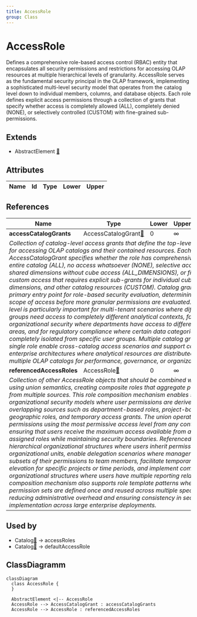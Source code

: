 ```yaml
---
title: AccessRole
group: Class
---
```


# AccessRole<a name="class-accessrole"></a>

Defines a comprehensive role-based access control (RBAC) entity that encapsulates all security permissions and restrictions for accessing OLAP resources at multiple hierarchical levels of granularity. AccessRole serves as the fundamental security principal in the OLAP framework, implementing a sophisticated multi-level security model that operates from the catalog level down to individual members, columns, and database objects. Each role defines explicit access permissions through a collection of grants that specify whether access is completely allowed (ALL), completely denied (NONE), or selectively controlled (CUSTOM) with fine-grained sub-permissions.
## Extends
- AbstractElement [🔗](./class-AbstractElement)
## Attributes

<table>
  <thead>
    <tr>
      <th>Name</th>
      <th>Id</th>
      <th>Type</th>
      <th>Lower</th>
      <th>Upper</th>
    </tr>
  </thead>
  <tbody>
  </tbody>
</table>

## References

<table>
  <thead>
    <tr>
      <th>Name</th>
      <th>Type</th>
      <th>Lower</th>
      <th>Upper</th>
      <th>Containment</th>
    </tr>
  </thead>
  <tbody>
    <tr>
      <td><strong>accessCatalogGrants</strong></td>
      <td>AccessCatalogGrant<a href="./class-AccessCatalogGrant">🔗</a></td>
      <td>0</td>
      <td>&infin;</td>
      <td>true</td>
    </tr>
    <tr>
      <td colspan="5"><em>Collection of catalog-level access grants that define the top-level permissions for accessing OLAP catalogs and their contained resources. Each AccessCatalogGrant specifies whether the role has comprehensive access to an entire catalog (ALL), no access whatsoever (NONE), selective access to only shared dimensions without cube access (ALL_DIMENSIONS), or fine-grained custom access that requires explicit sub-grants for individual cubes, dimensions, and other catalog resources (CUSTOM). Catalog grants serve as the primary entry point for role-based security evaluation, determining the overall scope of access before more granular permissions are evaluated. The catalog level is particularly important for multi-tenant scenarios where different user groups need access to completely different analytical contexts, for organizational security where departments have access to different business areas, and for regulatory compliance where certain data categories must be completely isolated from specific user groups. Multiple catalog grants within a single role enable cross-catalog access scenarios and support complex enterprise architectures where analytical resources are distributed across multiple OLAP catalogs for performance, governance, or organizational reasons.</em></td>
    </tr>
    <tr>
      <td><strong>referencedAccessRoles</strong></td>
      <td>AccessRole<a href="./class-AccessRole">🔗</a></td>
      <td>0</td>
      <td>&infin;</td>
      <td>true</td>
    </tr>
    <tr>
      <td colspan="5"><em>Collection of other AccessRole objects that should be combined with this role using union semantics, creating composite roles that aggregate permissions from multiple sources. This role composition mechanism enables sophisticated organizational security models where user permissions are derived from multiple overlapping sources such as department-based roles, project-based roles, geographic roles, and temporary access grants. The union operation combines permissions using the most permissive access level from any contributing role, ensuring that users receive the maximum access available from any of their assigned roles while maintaining security boundaries. Referenced roles support hierarchical organizational structures where users inherit permissions from organizational units, enable delegation scenarios where managers can grant subsets of their permissions to team members, facilitate temporary access elevation for specific projects or time periods, and implement complex matrix organizational structures where users have multiple reporting relationships. The composition mechanism also supports role template patterns where common permission sets are defined once and reused across multiple specific roles, reducing administrative overhead and ensuring consistency in security policy implementation across large enterprise deployments.</em></td>
    </tr>
  </tbody>
</table>



## Used by

- Catalog[🔗](./class-Catalog) → accessRoles
- Catalog[🔗](./class-Catalog) → defaultAccessRole

## ClassDiagramm

```mermaid
classDiagram
  class AccessRole {
  }

  AbstractElement <|-- AccessRole
  AccessRole --> AccessCatalogGrant : accessCatalogGrants
  AccessRole --> AccessRole : referencedAccessRoles

```
